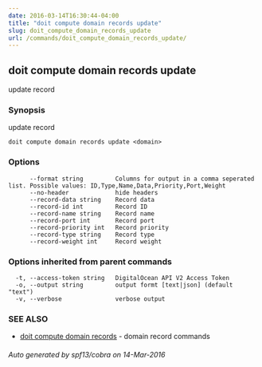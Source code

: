 ```yaml
---
date: 2016-03-14T16:30:44-04:00
title: "doit compute domain records update"
slug: doit_compute_domain_records_update
url: /commands/doit_compute_domain_records_update/
---
```

## doit compute domain records update

update record

### Synopsis


update record

```
doit compute domain records update <domain>
```

### Options

```
      --format string         Columns for output in a comma seperated list. Possible values: ID,Type,Name,Data,Priority,Port,Weight
      --no-header             hide headers
      --record-data string    Record data
      --record-id int         Record ID
      --record-name string    Record name
      --record-port int       Record port
      --record-priority int   Record priority
      --record-type string    Record type
      --record-weight int     Record weight
```

### Options inherited from parent commands

```
  -t, --access-token string   DigitalOcean API V2 Access Token
  -o, --output string         output formt [text|json] (default "text")
  -v, --verbose               verbose output
```

### SEE ALSO
* [doit compute domain records](/commands/doit_compute_domain_records/)	 - domain record commands

###### Auto generated by spf13/cobra on 14-Mar-2016
